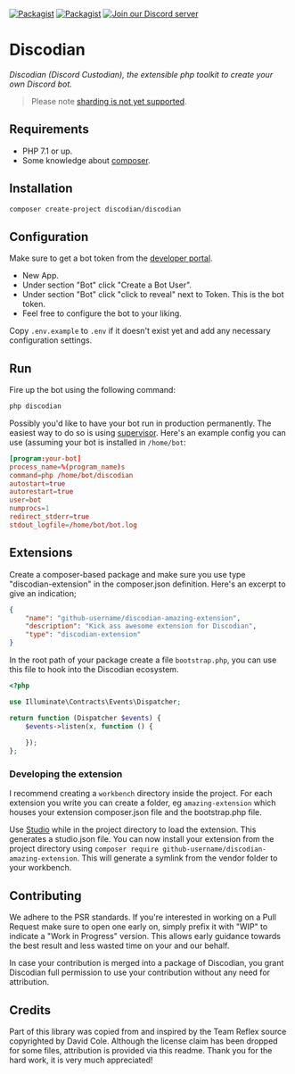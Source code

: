 [![Packagist](https://img.shields.io/packagist/v/discodian/discodian.svg)](https://packagist.org/packages/discodian/discodian)
[![Packagist](https://img.shields.io/packagist/dt/discodian/discodian.svg)](https://packagist.org/packages/discodian/discodian)
[![Join our Discord server](https://discordapp.com/api/guilds/380697983102222345/embed.png)](https://discord.gg/erybZg6)

# Discodian

*Discodian (Discord Custodian), the extensible php toolkit to create your own Discord bot.*

> Please note [sharding is not yet supported](https://github.com/discodian/discodian/issues/2).

## Requirements

- PHP 7.1 or up.
- Some knowledge about [composer](http://getcomposer.org).

## Installation

```bash
composer create-project discodian/discodian
```

## Configuration

Make sure to get a bot token from the [developer portal](https://discordapp.com/developers/applications/me).

- New App.
- Under section "Bot" click "Create a Bot User".
- Under section "Bot" click "click to reveal" next to Token. This is the bot token.
- Feel free to configure the bot to your liking.

Copy `.env.example` to `.env` if it doesn't exist yet and add any necessary configuration settings.

## Run

Fire up the bot using the following command:

```bash
php discodian
```

Possibly you'd like to have your bot run in production permanently. The easiest way to do so is using
[supervisor](http://supervisord.org/index.html). Here's an example config you can use (assuming your bot is installed in `/home/bot`:

```conf
[program:your-bot]
process_name=%(program_name)s
command=php /home/bot/discodian
autostart=true
autorestart=true
user=bot
numprocs=1
redirect_stderr=true
stdout_logfile=/home/bot/bot.log
```

## Extensions

Create a composer-based package and make sure you use type "discodian-extension" in the composer.json
definition. Here's an excerpt to give an indication;

```json
{
    "name": "github-username/discodian-amazing-extension",
    "description": "Kick ass awesome extension for Discodian",
    "type": "discodian-extension"
}
```

In the root path of your package create a file `bootstrap.php`, you can use this file to hook into
the Discodian ecosystem.

```php
<?php

use Illuminate\Contracts\Events\Dispatcher;

return function (Dispatcher $events) {
    $events->listen(x, function () {
        
    });
};
```

### Developing the extension

I recommend creating a `workbench` directory inside the project. For each extension you write
you can create a folder, eg `amazing-extension` which houses your extension composer.json file
and the bootstrap.php file. 

Use [Studio](https://github.com/franzliedke/studio) while in the project directory to load
the extension. This generates a studio.json file. You can now install your extension from
the project directory using `composer require github-username/discodian-amazing-extension`. This
will generate a symlink from the vendor folder to your workbench.

## Contributing

We adhere to the PSR standards. If you're interested in working on a Pull Request
make sure to open one early on, simply prefix it with "WIP" to indicate a "Work
in Progress" version. This allows early guidance towards the best result and less
wasted time on your and our behalf.

In case your contribution is merged into a package of Discodian, you grant Discodian
full permission to use your contribution without any need for attribution.

## Credits

Part of this library was copied from and inspired by the Team Reflex source copyrighted 
by David Cole. Although the license claim has been dropped for some files, attribution
is provided via this readme. Thank you for the hard work, it is very much appreciated!
